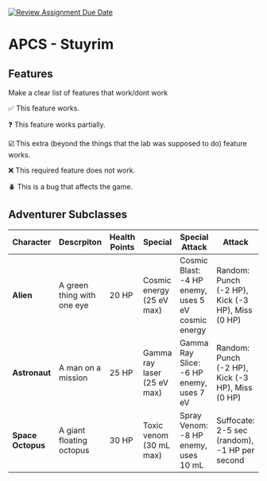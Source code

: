 [![Review Assignment Due Date](https://classroom.github.com/assets/deadline-readme-button-22041afd0340ce965d47ae6ef1cefeee28c7c493a6346c4f15d667ab976d596c.svg)](https://classroom.github.com/a/KprAwj1n)
# APCS - Stuyrim

## Features

Make a clear list of features that work/dont work

:white_check_mark: This feature works.

:question: This feature works partially.

:ballot_box_with_check: This extra (beyond the things that the lab was supposed to do) feature works.

:x: This required feature does not work.

:beetle: This is a bug that affects the game.


## Adventurer Subclasses

| Character | Descrpiton | Health Points | Special | Special Attack | Attack | Support |
|---|---|---|---|---|---|---|
| **Alien** | A green thing with one eye | 20 HP | Cosmic energy (25 eV max) | Cosmic Blast: -4 HP enemy, uses 5 eV cosmic energy| Random: Punch (-2 HP), Kick (-3 HP), Miss (0 HP) | Eats microbes and recharges energy / heal boss |
| **Astronaut** | A man on a mission | 25 HP | Gamma ray laser (25 eV max) | Gamma Ray Slice: -6 HP enemy, uses 7 eV | Random: Punch (-2 HP), Kick (-3 HP), Miss (0 HP) | Recharges laser and eats steak / Provides regen potion |
| **Space Octopus** | A giant floating octopus | 30 HP | Toxic venom (30 mL max) | Spray Venom: -8 HP enemy, uses 10 mL | Suffocate: 2-5 sec (random), -1 HP per second | Regenerates Venom / Covers Teammate|


